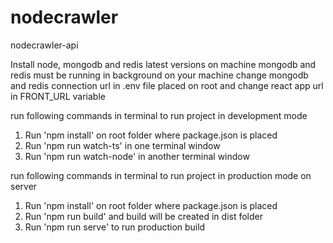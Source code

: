# nodecrawler
nodecrawler-api

Install node, mongodb and redis latest versions on machine
mongodb and redis must be running in background on your machine
change mongodb and redis connection url in .env file placed on root and change react app url in FRONT_URL variable

run following commands in terminal to run project in development mode

1. Run 'npm install' on root folder where package.json is placed
2. Run 'npm run watch-ts' in one terminal window
3. Run 'npm run watch-node' in another terminal window

run following commands in terminal to run project in production mode on server

1. Run 'npm install' on root folder where package.json is placed
2. Run 'npm run build' and build will be created in dist folder
3. Run 'npm run serve' to run production build
